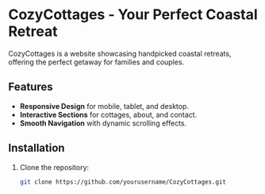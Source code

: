 # CozyCottages - Your Perfect Coastal Retreat

CozyCottages is a website showcasing handpicked coastal retreats, offering the perfect getaway for families and couples.

## Features

- **Responsive Design** for mobile, tablet, and desktop.
- **Interactive Sections** for cottages, about, and contact.
- **Smooth Navigation** with dynamic scrolling effects.

## Installation

1. Clone the repository:
   ```bash
   git clone https://github.com/yourusername/CozyCottages.git
   ```
